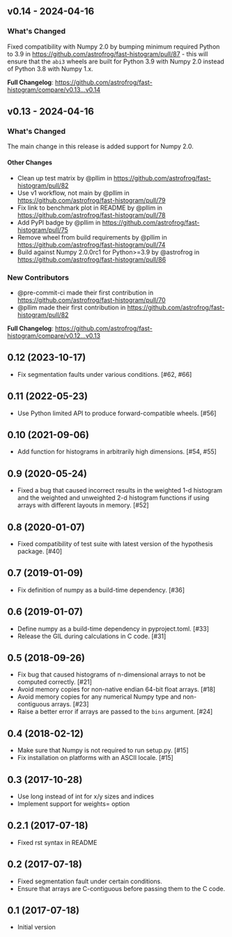 ## v0.14 - 2024-04-16

<!-- Release notes generated using configuration in .github/release.yml at main -->
### What's Changed

Fixed compatibility with Numpy 2.0 by bumping minimum required Python to 3.9 in https://github.com/astrofrog/fast-histogram/pull/87 - this will ensure that the `abi3` wheels are built for Python 3.9 with Numpy 2.0 instead of Python 3.8 with Numpy 1.x.

**Full Changelog**: https://github.com/astrofrog/fast-histogram/compare/v0.13...v0.14

## v0.13 - 2024-04-16

<!-- Release notes generated using configuration in .github/release.yml at main -->
### What's Changed

The main change in this release is added support for Numpy 2.0.

#### Other Changes

* Clean up test matrix by @pllim in https://github.com/astrofrog/fast-histogram/pull/82
* Use v1 workflow, not main by @pllim in https://github.com/astrofrog/fast-histogram/pull/79
* Fix link to benchmark plot in README by @pllim in https://github.com/astrofrog/fast-histogram/pull/78
* Add PyPI badge by @pllim in https://github.com/astrofrog/fast-histogram/pull/75
* Remove wheel from build requirements by @pllim in https://github.com/astrofrog/fast-histogram/pull/74
* Build against Numpy 2.0.0rc1 for Python>=3.9 by @astrofrog in https://github.com/astrofrog/fast-histogram/pull/86

### New Contributors

* @pre-commit-ci made their first contribution in https://github.com/astrofrog/fast-histogram/pull/70
* @pllim made their first contribution in https://github.com/astrofrog/fast-histogram/pull/82

**Full Changelog**: https://github.com/astrofrog/fast-histogram/compare/v0.12...v0.13

## 0.12 (2023-10-17)

- Fix segmentation faults under various conditions. [#62, #66]

## 0.11 (2022-05-23)

- Use Python limited API to produce forward-compatible wheels. [#56]

## 0.10 (2021-09-06)

- Add function for histograms in arbitrarily high dimensions. [#54, #55]

## 0.9 (2020-05-24)

- Fixed a bug that caused incorrect results in the weighted 1-d histogram and the weighted and unweighted 2-d histogram functions if using arrays with different layouts in memory. [#52]

## 0.8 (2020-01-07)

- Fixed compatibility of test suite with latest version of the hypothesis package. [#40]

## 0.7 (2019-01-09)

- Fix definition of numpy as a build-time dependency. [#36]

## 0.6 (2019-01-07)

- Define numpy as a build-time dependency in pyproject.toml. [#33]
- Release the GIL during calculations in C code. [#31]

## 0.5 (2018-09-26)

- Fix bug that caused histograms of n-dimensional arrays to not be computed correctly. [#21]
- Avoid memory copies for non-native endian 64-bit float arrays. [#18]
- Avoid memory copies for any numerical Numpy type and non-contiguous arrays. [#23]
- Raise a better error if arrays are passed to the `bins` argument. [#24]

## 0.4 (2018-02-12)

- Make sure that Numpy is not required to run setup.py. [#15]
- Fix installation on platforms with an ASCII locale. [#15]

## 0.3 (2017-10-28)

- Use long instead of int for x/y sizes and indices
- Implement support for weights= option

## 0.2.1 (2017-07-18)

- Fixed rst syntax in README

## 0.2 (2017-07-18)

- Fixed segmentation fault under certain conditions.
- Ensure that arrays are C-contiguous before passing them to the C code.

## 0.1 (2017-07-18)

- Initial version
